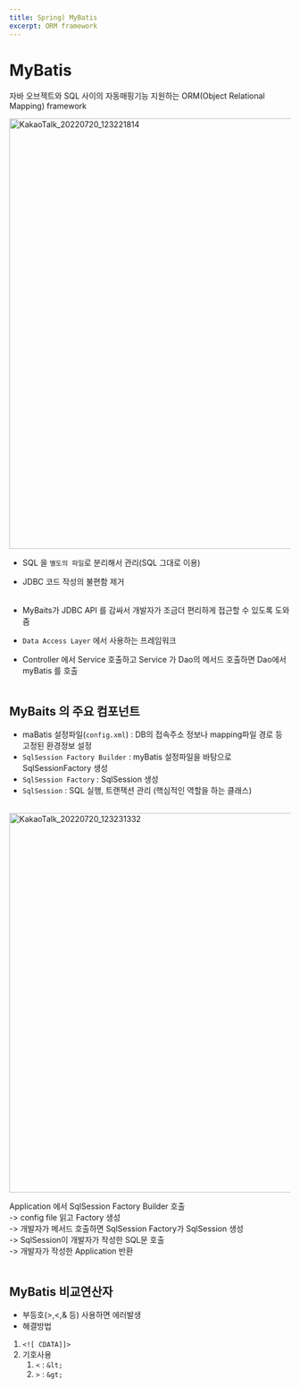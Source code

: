 ```yaml
---
title: Spring) MyBatis
excerpt: ORM framework
---
```


# MyBatis
자바 오브젝트와 SQL 사이의 자동매핑기능 지원하는 ORM(Object Relational Mapping) framework

<img width="769" alt="KakaoTalk_20220720_123221814" src="https://user-images.githubusercontent.com/103614357/179890853-44865928-726a-44d1-9f79-c9d3a84b5b1f.png">

- SQL 을 `별도의 파일`로 분리해서 관리(SQL 그대로 이용)
- JDBC 코드 작성의 불편함 제거 <br/><br/>

- MyBaits가 JDBC API 를 감싸서 개발자가 조금더 편리하게 접근할 수 있도록 도와줌
- `Data Access Layer` 에서 사용하는 프레임워크
- Controller 에서 Service 호출하고 Service 가 Dao의 메서드 호출하면 Dao에서 myBatis 를 호출 <br/><br/>

## MyBaits 의 주요 컴포넌트
- maBatis 설정파일(`config.xml`) : DB의 접속주소 정보나 mapping파일 경로 등 고정된 환경정보 설정
- `SqlSession Factory Builder` : myBatis 설정파일을 바탕으로 SqlSessionFactory 생성
- `SqlSession Factory` : SqlSession 생성
- `SqlSession` : SQL 실행, 트랜잭션 관리 (핵심적인 역할을 하는 클래스) <br/><br/>

<img width="678" alt="KakaoTalk_20220720_123231332" src="https://user-images.githubusercontent.com/103614357/179890882-97a3f931-b1e0-4eeb-82fe-13a8f7665e05.png">


Application 에서 SqlSession Factory Builder 호출   
-> config file 읽고 Factory 생성   
-> 개발자가 메서드 호출하면 SqlSession Factory가 SqlSession 생성   
-> SqlSession이 개발자가 작성한 SQL문 호출   
-> 개발자가 작성한 Application 반환  <br/><br/>

## MyBatis 비교연산자
- 부등호(>,<,& 등) 사용하면 에러발생
- 해결방법
1. `<![ CDATA]]>`
2.  기호사용 
    1) `<` : `&lt;`
    2) `>` : `&gt;`
<br/>
